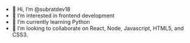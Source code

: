 - 👋 Hi, I’m @subratdev18
- 👀 I’m interested in frontend development
- 🌱 I’m currently learning Python
- 💞️ I’m looking to collaborate on React, Node, Javascript, HTML5, and CSS3.

<!---
subratdev18/subratdev18 is a ✨ special ✨ repository because its `README.md` (this file) appears on your GitHub profile.
You can click the Preview link to take a look at your changes.
--->
